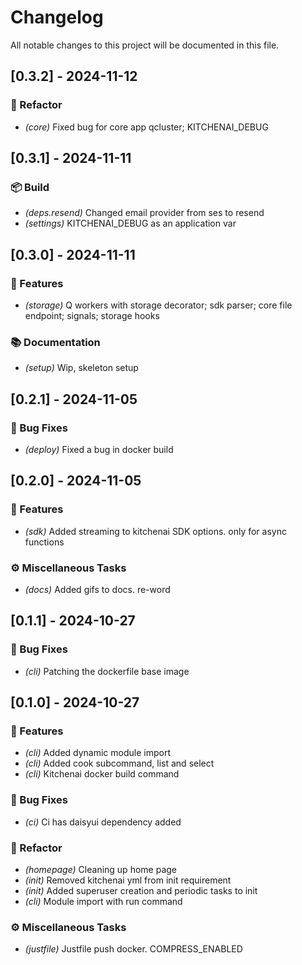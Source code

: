 # Changelog

All notable changes to this project will be documented in this file.

## [0.3.2] - 2024-11-12

### 🚜 Refactor

- *(core)* Fixed bug for core app qcluster; KITCHENAI_DEBUG

## [0.3.1] - 2024-11-11

### 📦 Build

- *(deps.resend)* Changed email provider from ses to resend
- *(settings)* KITCHENAI_DEBUG as an application var

## [0.3.0] - 2024-11-11

### 🚀 Features

- *(storage)* Q workers with storage decorator; sdk parser; core file endpoint; signals; storage hooks

### 📚 Documentation

- *(setup)* Wip, skeleton setup

## [0.2.1] - 2024-11-05

### 🐛 Bug Fixes

- *(deploy)* Fixed a bug in docker build

## [0.2.0] - 2024-11-05

### 🚀 Features

- *(sdk)* Added streaming to kitchenai SDK options. only for async functions

### ⚙️ Miscellaneous Tasks

- *(docs)* Added gifs to docs. re-word

## [0.1.1] - 2024-10-27

### 🐛 Bug Fixes

- *(cli)* Patching the dockerfile base image

## [0.1.0] - 2024-10-27

### 🚀 Features

- *(cli)* Added dynamic module import
- *(cli)* Added cook subcommand, list and select
- *(cli)* Kitchenai docker build command

### 🐛 Bug Fixes

- *(ci)* Ci has daisyui dependency added

### 🚜 Refactor

- *(homepage)* Cleaning up home page
- *(init)* Removed kitchenai yml from init requirement
- *(init)* Added superuser creation and periodic tasks to init
- *(cli)* Module import with run command

### ⚙️ Miscellaneous Tasks

- *(justfile)* Justfile push docker. COMPRESS_ENABLED

<!-- generated by git-cliff -->
